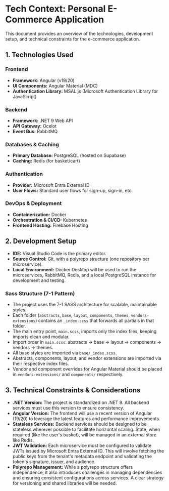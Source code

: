 # Tech Context: Personal E-Commerce Application

This document provides an overview of the technologies, development setup, and technical constraints for the e-commerce application.

## 1. Technologies Used

### Frontend
- **Framework:** Angular (v19/20)
- **UI Components:** Angular Material (MDC)
- **Authentication Library:** MSAL.js (Microsoft Authentication Library for JavaScript)

### Backend
- **Framework:** .NET 9 Web API
- **API Gateway:** Ocelot
- **Event Bus:** RabbitMQ

### Databases & Caching
- **Primary Database:** PostgreSQL (hosted on Supabase)
- **Caching:** Redis (for basket/cart)

### Authentication
- **Provider:** Microsoft Entra External ID
- **User Flows:** Standard user flows for sign-up, sign-in, etc.

### DevOps & Deployment
- **Containerization:** Docker
- **Orchestration & CI/CD:** Kubernetes
- **Frontend Hosting:** Firebase Hosting


## 2. Development Setup

- **IDE:** Visual Studio Code is the primary editor.
- **Source Control:** Git, with a polyrepo structure (one repository per microservice).
- **Local Environment:** Docker Desktop will be used to run the microservices, RabbitMQ, Redis, and a local PostgreSQL instance for development and testing.


### Sass Structure (7-1 Pattern)
- The project uses the 7-1 SASS architecture for scalable, maintainable styles.
- Each folder (`abstracts`, `base`, `layout`, `components`, `themes`, `vendors-extensions`) contains an `_index.scss` that forwards all partials in that folder.
- The main entry point, `main.scss`, imports only the index files, keeping imports clean and modular.
- Import order in `main.scss`: abstracts → base → layout → components → vendors → themes.
- All base styles are imported via `base/_index.scss`.
- Abstracts, components, layout, and vendor extensions are imported via their respective index files.
- Vendor and component overrides for Angular Material should be placed in `vendors-extensions/` and `components/` respectively.

## 3. Technical Constraints & Considerations

- **.NET Version:** The project is standardized on .NET 9. All backend services must use this version to ensure consistency.
- **Angular Version:** The frontend will use a recent version of Angular (19/20) to leverage the latest features and performance improvements.
- **Stateless Services:** Backend services should be designed to be stateless wherever possible to facilitate horizontal scaling. State, when required (like the user's basket), will be managed in an external store like Redis.
- **JWT Validation:** Each microservice must be configured to validate JWTs issued by Microsoft Entra External ID. This will involve fetching the public keys from the tenant's metadata endpoint and validating the token's signature, issuer, and audience.
- **Polyrepo Management:** While a polyrepo structure offers independence, it also introduces challenges in managing dependencies and ensuring consistent configurations across services. A clear strategy for versioning and shared libraries will be needed.
